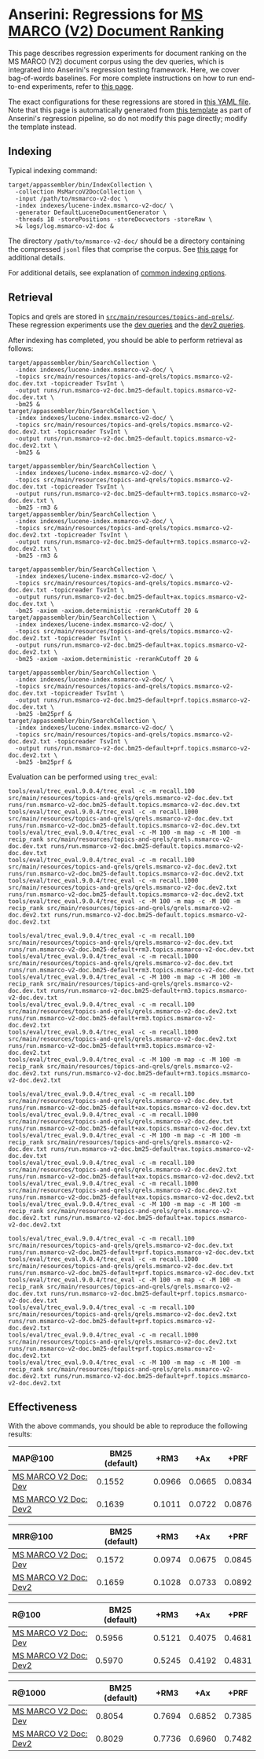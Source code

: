 # Anserini: Regressions for [MS MARCO (V2) Document Ranking](https://microsoft.github.io/msmarco/TREC-Deep-Learning.html)

This page describes regression experiments for document ranking on the MS MARCO (V2) document corpus using the dev queries, which is integrated into Anserini's regression testing framework.
Here, we cover bag-of-words baselines.
For more complete instructions on how to run end-to-end experiments, refer to [this page](experiments-msmarco-v2.md).

The exact configurations for these regressions are stored in [this YAML file](../src/main/resources/regression/msmarco-v2-doc.yaml).
Note that this page is automatically generated from [this template](../src/main/resources/docgen/templates/msmarco-v2-doc.template) as part of Anserini's regression pipeline, so do not modify this page directly; modify the template instead.

## Indexing

Typical indexing command:

```
target/appassembler/bin/IndexCollection \
  -collection MsMarcoV2DocCollection \
  -input /path/to/msmarco-v2-doc \
  -index indexes/lucene-index.msmarco-v2-doc/ \
  -generator DefaultLuceneDocumentGenerator \
  -threads 18 -storePositions -storeDocvectors -storeRaw \
  >& logs/log.msmarco-v2-doc &
```

The directory `/path/to/msmarco-v2-doc/` should be a directory containing the compressed `jsonl` files that comprise the corpus.
See [this page](experiments-msmarco-v2.md) for additional details.

For additional details, see explanation of [common indexing options](common-indexing-options.md).

## Retrieval

Topics and qrels are stored in [`src/main/resources/topics-and-qrels/`](../src/main/resources/topics-and-qrels/).
These regression experiments use the [dev queries](../src/main/resources/topics-and-qrels/topics.msmarco-v2-doc.dev.txt) and the [dev2 queries](../src/main/resources/topics-and-qrels/topics.msmarco-v2-doc.dev2.txt).

After indexing has completed, you should be able to perform retrieval as follows:

```
target/appassembler/bin/SearchCollection \
  -index indexes/lucene-index.msmarco-v2-doc/ \
  -topics src/main/resources/topics-and-qrels/topics.msmarco-v2-doc.dev.txt -topicreader TsvInt \
  -output runs/run.msmarco-v2-doc.bm25-default.topics.msmarco-v2-doc.dev.txt \
  -bm25 &
target/appassembler/bin/SearchCollection \
  -index indexes/lucene-index.msmarco-v2-doc/ \
  -topics src/main/resources/topics-and-qrels/topics.msmarco-v2-doc.dev2.txt -topicreader TsvInt \
  -output runs/run.msmarco-v2-doc.bm25-default.topics.msmarco-v2-doc.dev2.txt \
  -bm25 &

target/appassembler/bin/SearchCollection \
  -index indexes/lucene-index.msmarco-v2-doc/ \
  -topics src/main/resources/topics-and-qrels/topics.msmarco-v2-doc.dev.txt -topicreader TsvInt \
  -output runs/run.msmarco-v2-doc.bm25-default+rm3.topics.msmarco-v2-doc.dev.txt \
  -bm25 -rm3 &
target/appassembler/bin/SearchCollection \
  -index indexes/lucene-index.msmarco-v2-doc/ \
  -topics src/main/resources/topics-and-qrels/topics.msmarco-v2-doc.dev2.txt -topicreader TsvInt \
  -output runs/run.msmarco-v2-doc.bm25-default+rm3.topics.msmarco-v2-doc.dev2.txt \
  -bm25 -rm3 &

target/appassembler/bin/SearchCollection \
  -index indexes/lucene-index.msmarco-v2-doc/ \
  -topics src/main/resources/topics-and-qrels/topics.msmarco-v2-doc.dev.txt -topicreader TsvInt \
  -output runs/run.msmarco-v2-doc.bm25-default+ax.topics.msmarco-v2-doc.dev.txt \
  -bm25 -axiom -axiom.deterministic -rerankCutoff 20 &
target/appassembler/bin/SearchCollection \
  -index indexes/lucene-index.msmarco-v2-doc/ \
  -topics src/main/resources/topics-and-qrels/topics.msmarco-v2-doc.dev2.txt -topicreader TsvInt \
  -output runs/run.msmarco-v2-doc.bm25-default+ax.topics.msmarco-v2-doc.dev2.txt \
  -bm25 -axiom -axiom.deterministic -rerankCutoff 20 &

target/appassembler/bin/SearchCollection \
  -index indexes/lucene-index.msmarco-v2-doc/ \
  -topics src/main/resources/topics-and-qrels/topics.msmarco-v2-doc.dev.txt -topicreader TsvInt \
  -output runs/run.msmarco-v2-doc.bm25-default+prf.topics.msmarco-v2-doc.dev.txt \
  -bm25 -bm25prf &
target/appassembler/bin/SearchCollection \
  -index indexes/lucene-index.msmarco-v2-doc/ \
  -topics src/main/resources/topics-and-qrels/topics.msmarco-v2-doc.dev2.txt -topicreader TsvInt \
  -output runs/run.msmarco-v2-doc.bm25-default+prf.topics.msmarco-v2-doc.dev2.txt \
  -bm25 -bm25prf &
```

Evaluation can be performed using `trec_eval`:

```
tools/eval/trec_eval.9.0.4/trec_eval -c -m recall.100 src/main/resources/topics-and-qrels/qrels.msmarco-v2-doc.dev.txt runs/run.msmarco-v2-doc.bm25-default.topics.msmarco-v2-doc.dev.txt
tools/eval/trec_eval.9.0.4/trec_eval -c -m recall.1000 src/main/resources/topics-and-qrels/qrels.msmarco-v2-doc.dev.txt runs/run.msmarco-v2-doc.bm25-default.topics.msmarco-v2-doc.dev.txt
tools/eval/trec_eval.9.0.4/trec_eval -c -M 100 -m map -c -M 100 -m recip_rank src/main/resources/topics-and-qrels/qrels.msmarco-v2-doc.dev.txt runs/run.msmarco-v2-doc.bm25-default.topics.msmarco-v2-doc.dev.txt
tools/eval/trec_eval.9.0.4/trec_eval -c -m recall.100 src/main/resources/topics-and-qrels/qrels.msmarco-v2-doc.dev2.txt runs/run.msmarco-v2-doc.bm25-default.topics.msmarco-v2-doc.dev2.txt
tools/eval/trec_eval.9.0.4/trec_eval -c -m recall.1000 src/main/resources/topics-and-qrels/qrels.msmarco-v2-doc.dev2.txt runs/run.msmarco-v2-doc.bm25-default.topics.msmarco-v2-doc.dev2.txt
tools/eval/trec_eval.9.0.4/trec_eval -c -M 100 -m map -c -M 100 -m recip_rank src/main/resources/topics-and-qrels/qrels.msmarco-v2-doc.dev2.txt runs/run.msmarco-v2-doc.bm25-default.topics.msmarco-v2-doc.dev2.txt

tools/eval/trec_eval.9.0.4/trec_eval -c -m recall.100 src/main/resources/topics-and-qrels/qrels.msmarco-v2-doc.dev.txt runs/run.msmarco-v2-doc.bm25-default+rm3.topics.msmarco-v2-doc.dev.txt
tools/eval/trec_eval.9.0.4/trec_eval -c -m recall.1000 src/main/resources/topics-and-qrels/qrels.msmarco-v2-doc.dev.txt runs/run.msmarco-v2-doc.bm25-default+rm3.topics.msmarco-v2-doc.dev.txt
tools/eval/trec_eval.9.0.4/trec_eval -c -M 100 -m map -c -M 100 -m recip_rank src/main/resources/topics-and-qrels/qrels.msmarco-v2-doc.dev.txt runs/run.msmarco-v2-doc.bm25-default+rm3.topics.msmarco-v2-doc.dev.txt
tools/eval/trec_eval.9.0.4/trec_eval -c -m recall.100 src/main/resources/topics-and-qrels/qrels.msmarco-v2-doc.dev2.txt runs/run.msmarco-v2-doc.bm25-default+rm3.topics.msmarco-v2-doc.dev2.txt
tools/eval/trec_eval.9.0.4/trec_eval -c -m recall.1000 src/main/resources/topics-and-qrels/qrels.msmarco-v2-doc.dev2.txt runs/run.msmarco-v2-doc.bm25-default+rm3.topics.msmarco-v2-doc.dev2.txt
tools/eval/trec_eval.9.0.4/trec_eval -c -M 100 -m map -c -M 100 -m recip_rank src/main/resources/topics-and-qrels/qrels.msmarco-v2-doc.dev2.txt runs/run.msmarco-v2-doc.bm25-default+rm3.topics.msmarco-v2-doc.dev2.txt

tools/eval/trec_eval.9.0.4/trec_eval -c -m recall.100 src/main/resources/topics-and-qrels/qrels.msmarco-v2-doc.dev.txt runs/run.msmarco-v2-doc.bm25-default+ax.topics.msmarco-v2-doc.dev.txt
tools/eval/trec_eval.9.0.4/trec_eval -c -m recall.1000 src/main/resources/topics-and-qrels/qrels.msmarco-v2-doc.dev.txt runs/run.msmarco-v2-doc.bm25-default+ax.topics.msmarco-v2-doc.dev.txt
tools/eval/trec_eval.9.0.4/trec_eval -c -M 100 -m map -c -M 100 -m recip_rank src/main/resources/topics-and-qrels/qrels.msmarco-v2-doc.dev.txt runs/run.msmarco-v2-doc.bm25-default+ax.topics.msmarco-v2-doc.dev.txt
tools/eval/trec_eval.9.0.4/trec_eval -c -m recall.100 src/main/resources/topics-and-qrels/qrels.msmarco-v2-doc.dev2.txt runs/run.msmarco-v2-doc.bm25-default+ax.topics.msmarco-v2-doc.dev2.txt
tools/eval/trec_eval.9.0.4/trec_eval -c -m recall.1000 src/main/resources/topics-and-qrels/qrels.msmarco-v2-doc.dev2.txt runs/run.msmarco-v2-doc.bm25-default+ax.topics.msmarco-v2-doc.dev2.txt
tools/eval/trec_eval.9.0.4/trec_eval -c -M 100 -m map -c -M 100 -m recip_rank src/main/resources/topics-and-qrels/qrels.msmarco-v2-doc.dev2.txt runs/run.msmarco-v2-doc.bm25-default+ax.topics.msmarco-v2-doc.dev2.txt

tools/eval/trec_eval.9.0.4/trec_eval -c -m recall.100 src/main/resources/topics-and-qrels/qrels.msmarco-v2-doc.dev.txt runs/run.msmarco-v2-doc.bm25-default+prf.topics.msmarco-v2-doc.dev.txt
tools/eval/trec_eval.9.0.4/trec_eval -c -m recall.1000 src/main/resources/topics-and-qrels/qrels.msmarco-v2-doc.dev.txt runs/run.msmarco-v2-doc.bm25-default+prf.topics.msmarco-v2-doc.dev.txt
tools/eval/trec_eval.9.0.4/trec_eval -c -M 100 -m map -c -M 100 -m recip_rank src/main/resources/topics-and-qrels/qrels.msmarco-v2-doc.dev.txt runs/run.msmarco-v2-doc.bm25-default+prf.topics.msmarco-v2-doc.dev.txt
tools/eval/trec_eval.9.0.4/trec_eval -c -m recall.100 src/main/resources/topics-and-qrels/qrels.msmarco-v2-doc.dev2.txt runs/run.msmarco-v2-doc.bm25-default+prf.topics.msmarco-v2-doc.dev2.txt
tools/eval/trec_eval.9.0.4/trec_eval -c -m recall.1000 src/main/resources/topics-and-qrels/qrels.msmarco-v2-doc.dev2.txt runs/run.msmarco-v2-doc.bm25-default+prf.topics.msmarco-v2-doc.dev2.txt
tools/eval/trec_eval.9.0.4/trec_eval -c -M 100 -m map -c -M 100 -m recip_rank src/main/resources/topics-and-qrels/qrels.msmarco-v2-doc.dev2.txt runs/run.msmarco-v2-doc.bm25-default+prf.topics.msmarco-v2-doc.dev2.txt
```

## Effectiveness

With the above commands, you should be able to reproduce the following results:

MAP@100                                 | BM25 (default)| +RM3      | +Ax       | +PRF      |
:---------------------------------------|-----------|-----------|-----------|-----------|
[MS MARCO V2 Doc: Dev](https://microsoft.github.io/msmarco/TREC-Deep-Learning.html)| 0.1552    | 0.0966    | 0.0665    | 0.0834    |
[MS MARCO V2 Doc: Dev2](https://microsoft.github.io/msmarco/TREC-Deep-Learning.html)| 0.1639    | 0.1011    | 0.0722    | 0.0876    |


MRR@100                                 | BM25 (default)| +RM3      | +Ax       | +PRF      |
:---------------------------------------|-----------|-----------|-----------|-----------|
[MS MARCO V2 Doc: Dev](https://microsoft.github.io/msmarco/TREC-Deep-Learning.html)| 0.1572    | 0.0974    | 0.0675    | 0.0845    |
[MS MARCO V2 Doc: Dev2](https://microsoft.github.io/msmarco/TREC-Deep-Learning.html)| 0.1659    | 0.1028    | 0.0733    | 0.0892    |


R@100                                   | BM25 (default)| +RM3      | +Ax       | +PRF      |
:---------------------------------------|-----------|-----------|-----------|-----------|
[MS MARCO V2 Doc: Dev](https://microsoft.github.io/msmarco/TREC-Deep-Learning.html)| 0.5956    | 0.5121    | 0.4075    | 0.4681    |
[MS MARCO V2 Doc: Dev2](https://microsoft.github.io/msmarco/TREC-Deep-Learning.html)| 0.5970    | 0.5245    | 0.4192    | 0.4831    |


R@1000                                  | BM25 (default)| +RM3      | +Ax       | +PRF      |
:---------------------------------------|-----------|-----------|-----------|-----------|
[MS MARCO V2 Doc: Dev](https://microsoft.github.io/msmarco/TREC-Deep-Learning.html)| 0.8054    | 0.7694    | 0.6852    | 0.7385    |
[MS MARCO V2 Doc: Dev2](https://microsoft.github.io/msmarco/TREC-Deep-Learning.html)| 0.8029    | 0.7736    | 0.6960    | 0.7482    |
